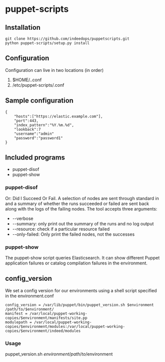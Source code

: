 # puppet-scripts

## Installation
```
git clone https://github.com/indeedops/puppetscripts.git
python puppet-scripts/setup.py install
```

## Configuration
Configuration can live in two locations (in order)
1. $HOME/.<application>.conf
1. /etc/puppet-scripts/<application>.conf

## Sample configuration
```
{
    "hosts":["https://elastic.example.com"],
    "port":443,
    "index_pattern":"%Y.%m.%d",
    "lookback":7
    "username":"admin"
    "password":"password1"
}
```

## Included programs
* puppet-disof
* puppet-show

### puppet-disof
Or: Did I Succeed Or Fail. A selection of nodes are sent through standard in and a summary of whether the runs succeeded or failed are sent back along with the logs of the failing nodes. The tool accepts three arguments:

* --verbose
* --summary: only print out the summary of the runs and no log output
* --resource: check if a particular resource failed
* --only-failed: Only print the failed nodes, not the successes

### puppet-show
The puppet-show script queries Elasticsearch. It can show different Puppet application failures or catalog compilation failures in the environment.

## config_version

We set a config version for our environments using a shell script specified in the environment.conf
```
config_version = /var/lib/puppet/bin/puppet_version.sh $environment /path/to/$environment/
manifest = /var/local/puppet-working-copies/$environment/manifests/site.pp
modulepath = /var/local/puppet-working-copies/$environment/modules:/var/local/puppet-working-copies/$environment/indeed/modules
```

### Usage

puppet_version.sh $environment /path/to/$environment

